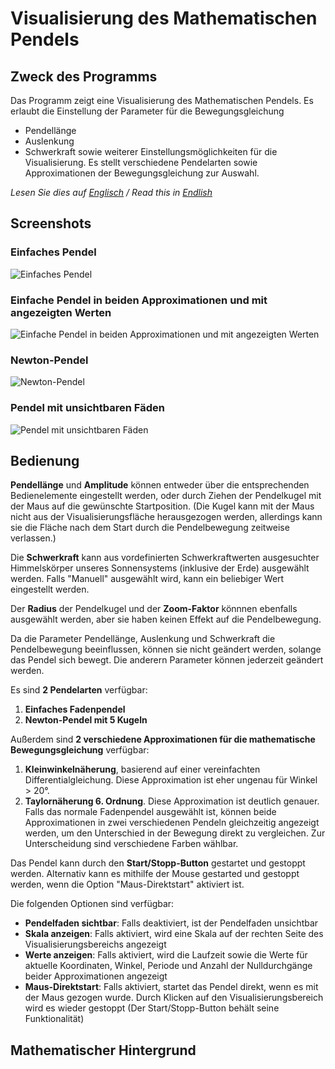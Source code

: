 # Visualisierung des Mathematischen Pendels

## Zweck des Programms

Das Programm zeigt eine Visualisierung des Mathematischen Pendels. Es erlaubt die Einstellung der Parameter für die Bewegungsgleichung
- Pendellänge
- Auslenkung
- Schwerkraft
sowie weiterer Einstellungsmöglichkeiten für die Visualisierung. Es stellt verschiedene Pendelarten sowie Approximationen der Bewegungsgleichung zur Auswahl.

*Lesen Sie dies auf [Englisch](README.md) / Read this in [Endlish](README.md)*

## Screenshots

### Einfaches Pendel
![Einfaches Pendel](https://i.imgur.com/gKjomPu.png)

### Einfache Pendel in beiden Approximationen und mit angezeigten Werten
![Einfache Pendel in beiden Approximationen und mit angezeigten Werten](https://i.imgur.com/bBzF83o.png)

### Newton-Pendel
![Newton-Pendel](https://i.imgur.com/pVR2XCE.png)

### Pendel mit unsichtbaren Fäden
![Pendel mit unsichtbaren Fäden](https://i.imgur.com/ZgyH7l4.png)

## Bedienung

**Pendellänge** und **Amplitude** können entweder über die entsprechenden Bedienelemente eingestellt werden, oder durch Ziehen der Pendelkugel mit der Maus auf die gewünschte Startposition. (Die Kugel kann mit der Maus nicht aus der Visualisierungsfläche herausgezogen werden, allerdings kann sie die Fläche nach dem Start durch die Pendelbewegung zeitweise verlassen.)

Die **Schwerkraft** kann aus vordefinierten Schwerkraftwerten ausgesuchter Himmelskörper unseres Sonnensystems (inklusive der Erde) ausgewählt werden. Falls "Manuell" ausgewählt wird, kann ein beliebiger Wert eingestellt werden.

Der **Radius** der Pendelkugel und der **Zoom-Faktor** könnnen ebenfalls ausgewählt werden, aber sie haben keinen Effekt auf die Pendelbewegung.

Da die Parameter Pendellänge, Auslenkung und Schwerkraft die Pendelbewegung beeinflussen, können sie nicht geändert werden, solange das Pendel sich bewegt. Die anderern Parameter können jederzeit geändert werden. 

Es sind **2 Pendelarten** verfügbar:
1. **Einfaches Fadenpendel**
2. **Newton-Pendel mit 5 Kugeln**

Außerdem sind **2 verschiedene Approximationen für die mathematische Bewegungsgleichung** verfügbar:
1. **Kleinwinkelnäherung**, basierend auf einer vereinfachten Differentialgleichung. Diese Approximation ist eher ungenau für Winkel > 20°.
2. **Taylornäherung 6. Ordnung**. Diese Approximation ist deutlich genauer.
Falls das normale Fadenpendel ausgewählt ist, können beide Approximationen in zwei verschiedenen Pendeln gleichzeitig angezeigt werden, um den Unterschied in der Bewegung direkt zu vergleichen. Zur Unterscheidung sind verschiedene Farben wählbar.

Das Pendel kann durch den **Start/Stopp-Button** gestartet und gestoppt werden. Alternativ kann es mithilfe der Mouse gestarted und gestoppt werden, wenn die Option "Maus-Direktstart" aktiviert ist.

Die folgenden Optionen sind verfügbar:
- **Pendelfaden sichtbar**: Falls deaktiviert, ist der Pendelfaden unsichtbar
- **Skala anzeigen**: Falls aktiviert, wird eine Skala auf der rechten Seite des Visualisierungsbereichs angezeigt
- **Werte anzeigen**: Falls aktiviert, wird die Laufzeit sowie die Werte für aktuelle Koordinaten, Winkel, Periode und Anzahl der Nulldurchgänge beider Approximationen angezeigt
- **Maus-Direktstart**: Falls aktiviert, startet das Pendel direkt, wenn es mit der Maus gezogen wurde. Durch Klicken auf den Visualisierungsbereich wird es wieder gestoppt (Der Start/Stopp-Button behält seine Funktionalität)

## Mathematischer Hintergrund

